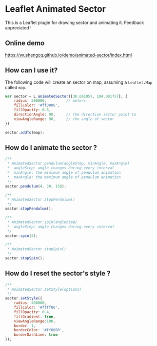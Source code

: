 # Leaflet Animated Sector

This is a Leaflet plugin for drawing sector and animating it. Feedback appreciated !

## Online demo

<https://wushengcq.github.io/demo/animated-sector/index.html>

## How can I use it?

The following code will create an sector on map, assuming a `Leaflet.Map` called `map`.

```javascript
var sector = L.animatedSector([30.661057, 104.081757], {
	radius: 500000,			// meters
	fillColor: '#ff0000',
	fillOpacity: 0.6,
	directionAngle: 90,		// the direction sector point to
	viewAngleRange: 90,		// the angle of sector
})

sector.addTo(map); 
```

## How do I animate the sector ?

```javascript
/**
 * AnimatedSector.pendulum(angleStep, minAngle, maxAngle)
 *  angleStep: angle changes during every interval
 *  minAngle: the minimum angle of pendulum animation
 *  maxAngle: the maximum angle of pendulum animation
 */
sector.pendulum(4, 30, 150);

/**
 * AnimatedSector.stopPendulum()
 */
sector.stopPendulum();

/**
 * AnimatedSector.spin(angleStep)
 *  angleStep: angle changes during every interval
 */
sector.spin(4);

/**
 * AnimatedSector.stopSpin()
 */
sector.stopSpin();
```

## How do I reset the sector's style ?

```javascript
/**
 * AnimatedSector.setStyle(options)
 */
sector.setStyle({
	radius: 400000,
	fillColor: '#ffff00',
	fillOpacity: 0.4,
	fillGradient: true,
	viewAngleRange:100,
	border: 1,          
	borderColor: '#ff0000',
	borderDashLine: true
});
```	
